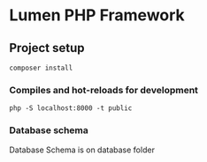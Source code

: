 # Lumen PHP Framework

## Project setup
```
composer install
```

### Compiles and hot-reloads for development
```
php -S localhost:8000 -t public
```

### Database schema
Database Schema is on database folder
